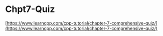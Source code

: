 # Chpt7-Quiz

[https://www.learncpp.com/cpp-tutorial/chapter-7-comprehensive-quiz/](https://www.learncpp.com/cpp-tutorial/chapter-7-comprehensive-quiz/)
